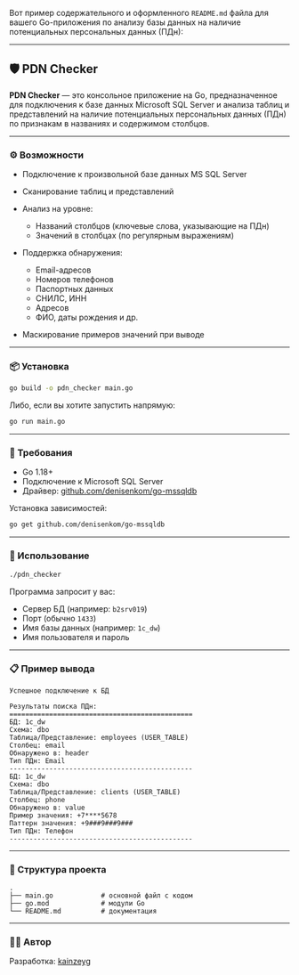 Вот пример содержательного и оформленного `README.md` файла для вашего Go-приложения по анализу базы данных на наличие потенциальных персональных данных (ПДн):

---

## 🛡️ PDN Checker

**PDN Checker** — это консольное приложение на Go, предназначенное для подключения к базе данных Microsoft SQL Server и анализа таблиц и представлений на наличие потенциальных персональных данных (ПДн) по признакам в названиях и содержимом столбцов.

---

### ⚙️ Возможности

* Подключение к произвольной базе данных MS SQL Server
* Сканирование таблиц и представлений
* Анализ на уровне:

  * Названий столбцов (ключевые слова, указывающие на ПДн)
  * Значений в столбцах (по регулярным выражениям)
* Поддержка обнаружения:

  * Email-адресов
  * Номеров телефонов
  * Паспортных данных
  * СНИЛС, ИНН
  * Адресов
  * ФИО, даты рождения и др.
* Маскирование примеров значений при выводе

---

### 📦 Установка

```bash
go build -o pdn_checker main.go
```

Либо, если вы хотите запустить напрямую:

```bash
go run main.go
```

---

### 🔐 Требования

* Go 1.18+
* Подключение к Microsoft SQL Server
* Драйвер: [github.com/denisenkom/go-mssqldb](https://github.com/denisenkom/go-mssqldb)

Установка зависимостей:

```bash
go get github.com/denisenkom/go-mssqldb
```

---

### 🚀 Использование

```bash
./pdn_checker
```

Программа запросит у вас:

* Сервер БД (например: `b2srv019`)
* Порт (обычно `1433`)
* Имя базы данных (например: `1c_dw`)
* Имя пользователя и пароль

---

### 📋 Пример вывода

```
Успешное подключение к БД

Результаты поиска ПДн:
==============================================
БД: 1c_dw
Схема: dbo
Таблица/Представление: employees (USER_TABLE)
Столбец: email
Обнаружено в: header
Тип ПДн: Email
----------------------------------------------
БД: 1c_dw
Схема: dbo
Таблица/Представление: clients (USER_TABLE)
Столбец: phone
Обнаружено в: value
Пример значения: +7****5678
Паттерн значения: +9###9###9###
Тип ПДн: Телефон
----------------------------------------------
```

---

### 📁 Структура проекта

```
.
├── main.go            # основной файл с кодом
├── go.mod             # модули Go
└── README.md          # документация
```

---

### 🧑‍💼 Автор

Разработка: [kainzeyg](https://github.com/kainzeyg)
